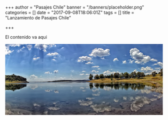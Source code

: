 +++
author = "Pasajes Chile"
banner = "/banners/placeholder.png"
categories = []
date = "2017-09-08T18:06:01Z"
tags = []
title = "Lanzamiento de Pasajes Chile"

+++


El contenido va aqui

![](/banners/spain6-1018x460.jpg)

